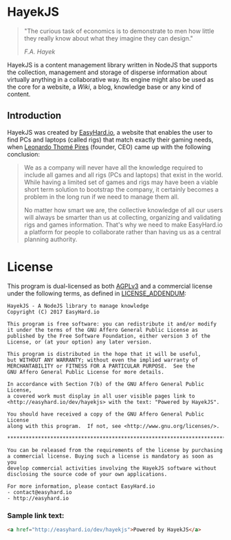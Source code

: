 # HayekJS

> "The curious task of economics is to demonstrate to men how little they really know about what they imagine they can design." 
>
> *F.A. Hayek*

HayekJS is a content management library written in NodeJS that supports the collection, management and storage of disperse information about virtually anything in a collaborative way. Its engine might also be used as the core for a website, a *Wiki*, a blog, knowledge base or any kind of content.

## Introduction

HayekJS was created by [EasyHard.io](http://easyhard.io), a website that enables the user to find PCs and laptops (called rigs) that match exactly their gaming needs, when [Leonardo Thomé Pires](http://twitter.com/piresl) (founder, CEO) came up with the following conclusion: 

> We as a company will never have all the knowledge required to include all games and all rigs (PCs and laptops) that exist in the world. While having a limited set of games and rigs may have been a viable short term solution to bootstrap the company, it certainly becomes a problem in the long run if we need to manage them all. 
>
> No matter how smart we are, the collective knowledge of all our users will always be smarter than us at collecting, organizing and validating rigs and games information. That's why we need to make EasyHard.io a platform for people to collaborate rather than having us as a central planning authority.



# License

This program is dual-licensed as both [AGPLv3](https://github.com/easyhard-io/hayekjs/blob/master/LICENSE) and a commercial license under the following terms, as defined in [LICENSE_ADDENDUM](https://github.com/easyhard-io/hayekjs/blob/master/LICENSE-ADDENDUM.md):

    HayekJS - A NodeJS library to manage knowledge
    Copyright (C) 2017 EasyHard.io

    This program is free software: you can redistribute it and/or modify
    it under the terms of the GNU Affero General Public License as
    published by the Free Software Foundation, either version 3 of the
    License, or (at your option) any later version.

    This program is distributed in the hope that it will be useful,
    but WITHOUT ANY WARRANTY; without even the implied warranty of
    MERCHANTABILITY or FITNESS FOR A PARTICULAR PURPOSE.  See the
    GNU Affero General Public License for more details.

    In accordance with Section 7(b) of the GNU Affero General Public License,
    a covered work must display in all user visible pages link to 
    <http://easyhard.io/dev/hayekjs> with the text: "Powered by HayekJS".

    You should have received a copy of the GNU Affero General Public License
    along with this program.  If not, see <http://www.gnu.org/licenses/>.

    **************************************************************************

    You can be released from the requirements of the license by purchasing
    a commercial license. Buying such a license is mandatory as soon as you
    develop commercial activities involving the HayekJS software without
    disclosing the source code of your own applications.

    For more information, please contact EasyHard.io
    - contact@easyhard.io
    - http://easyhard.io

### Sample link text:
``` html
<a href="http://easyhard.io/dev/hayekjs">Powered by HayekJS</a>
```
